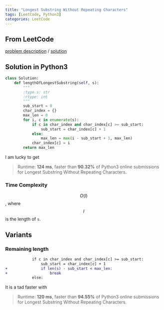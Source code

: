 ```yaml
---
title: "Longest Substring Without Repeating Characters"
tags: [LeetCode, Python3]
categories: LeetCode
---
```


## From LeetCode
[problem description](https://leetcode.com/problems/longest-substring-without-repeating-characters/description/)
/
[solution](https://leetcode.com/problems/longest-substring-without-repeating-characters/solution/#approach-3-sliding-window-optimized)

## Solution in Python3
```python
class Solution:
    def lengthOfLongestSubstring(self, s):
        """
        :type s: str
        :rtype: int
        """
        sub_start = 0
        char_index = {}
        max_len = 0
        for i, c in enumerate(s):
            if c in char_index and char_index[c] >= sub_start:
                sub_start = char_index[c] + 1
            else:
                max_len = max(i - sub_start + 1, max_len)
            char_index[c] = i            
        return max_len
```
I am lucky to get
> Runtime: **124 ms**, faster than **90.32%** of Python3 online submissions for Longest Substring Without Repeating Characters.

### Time Complexity
$$O(l)$$, where $$l$$ is the length of `s`.

## Variants

### Remaining length
```diff
            if c in char_index and char_index[c] >= sub_start:
                sub_start = char_index[c] + 1
+               if len(s) - sub_start < max_len:
+                   break
            else:
```
It is a tad faster with
> Runtime: **120 ms**, faster than **94.55%** of Python3 online submissions for Longest Substring Without Repeating Characters.